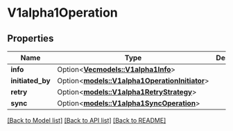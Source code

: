 # V1alpha1Operation

## Properties

Name | Type | Description | Notes
------------ | ------------- | ------------- | -------------
**info** | Option<[**Vec<models::V1alpha1Info>**](v1alpha1Info.md)> |  | [optional]
**initiated_by** | Option<[**models::V1alpha1OperationInitiator**](v1alpha1OperationInitiator.md)> |  | [optional]
**retry** | Option<[**models::V1alpha1RetryStrategy**](v1alpha1RetryStrategy.md)> |  | [optional]
**sync** | Option<[**models::V1alpha1SyncOperation**](v1alpha1SyncOperation.md)> |  | [optional]

[[Back to Model list]](../README.md#documentation-for-models) [[Back to API list]](../README.md#documentation-for-api-endpoints) [[Back to README]](../README.md)


